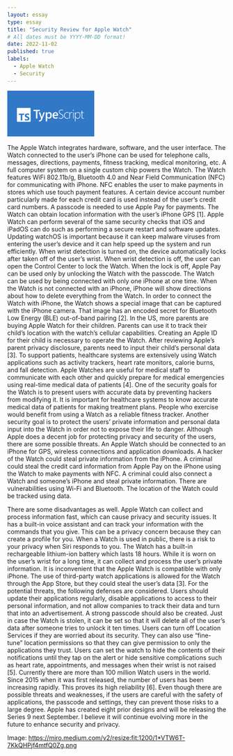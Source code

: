 ```yaml
---
layout: essay
type: essay
title: "Security Review for Apple Watch"
# All dates must be YYYY-MM-DD format!
date: 2022-11-02
published: true
labels:
  - Apple Watch
  - Security
---
```


<img width="200px" class="rounded float-start pe-4" src="../img/typescript.png">

The Apple Watch integrates hardware, software, and the user interface. The Watch connected to
the user’s iPhone can be used for telephone calls, messages, directions, payments, fitness
tracking, medical monitoring, etc. A full computer system on a single custom chip powers the
Watch. The Watch features WiFi 802.11b/g, Bluetooth 4.0 and Near Field Communication
(NFC) for communicating with iPhone. NFC enables the user to make payments in stores which
use touch payment features. A certain device account number particularly made for each credit
card is used instead of the user’s credit card numbers. A passcode is needed to use Apple Pay for
payments. The Watch can obtain location information with the user’s iPhone GPS [1].
Apple Watch can perform several of the same security checks that iOS and iPadOS can do such
as performing a secure restart and software updates. Updating watchOS is important because it
can keep malware viruses from entering the user’s device and it can help speed up the system
and run efficiently. When wrist detection is turned on, the device automatically locks after taken
off of the user’s wrist. When wrist detection is off, the user can open the Control Center to lock
the Watch. When the lock is off, Apple Pay can be used only by unlocking the Watch with the
passcode. The Watch can be used by being connected with only one iPhone at one time. When
the Watch is not connected with an iPhone, iPhone will show directions about how to delete
everything from the Watch. In order to connect the Watch with iPhone, the Watch shows a
special image that can be captured with the iPhone camera. That image has an encoded secret for
Bluetooth Low Energy (BLE) out-of-band pairing [2].
In the US, more parents are buying Apple Watch for their children. Parents can use it to track
their child’s location with the watch’s cellular capabilities. Creating an Apple ID for their child is
necessary to operate the Watch. After reviewing Apple’s parent privacy disclosure, parents need
to input their child’s personal data [3].
To support patients, healthcare systems are extensively using Watch applications such as activity
trackers, heart rate monitors, calorie burns, and fall detection. Apple Watches are useful for
medical staff to communicate with each other and quickly prepare for medical emergencies using
real-time medical data of patients [4].
One of the security goals for the Watch is to present users with accurate data by preventing
hackers from modifying it. It is important for healthcare systems to know accurate medical data
of patients for making treatment plans. People who exercise would benefit from using a Watch as
a reliable fitness tracker. Another security goal is to protect the users’ private information and
personal data input into the Watch in order not to expose their life to danger.
Although Apple does a decent job for protecting privacy and security of the users, there are some
possible threats. An Apple Watch should be connected to an iPhone for GPS, wireless
connections and application downloads. A hacker of the Watch could steal private information
from the iPhone. A criminal could steal the credit card information from Apple Pay on the
iPhone using the Watch to make payments with NFC. A criminal could also connect a Watch
and someone’s iPhone and steal private information. There are vulnerabilities using Wi-Fi and
Bluetooth. The location of the Watch could be tracked using data.

There are some disadvantages as well. Apple Watch can collect and process information fast,
which can cause privacy and security issues. It has a built-in voice assistant and can track your
information with the commands that you give. This can be a privacy concern because they can
create a profile for you. When a Watch is used in public, there is a risk to your privacy when Siri
responds to you. The Watch has a built-in rechargeable lithium-ion battery which lasts 18 hours.
While it is worn on the user’s wrist for a long time, it can collect and process the user’s private
information. It is inconvenient that the Apple Watch is compatible with only iPhone. The use of
third-party watch applications is allowed for the Watch through the App Store, but they could
steal the user’s data [3].
For the potential threats, the following defenses are considered. Users should update their
applications regularly, disable applications to access to their personal information, and not allow
companies to track their data and turn that into an advertisement. A strong passcode should also
be created. Just in case the Watch is stolen, it can be set so that it will delete all of the user’s data
after someone tries to unlock it ten times. Users can turn off Location Services if they are
worried about its security. They can also use “fine-tune” location permissions so that they can
give permission to only the applications they trust. Users can set the watch to hide the contents of
their notifications until they tap on the alert or hide sensitive complications such as heart rate,
appointments, and messages when their wrist is not raised [5].
Currently there are more than 100 million Watch users in the world. Since 2015 when it was first
released, the number of users has been increasing rapidly. This proves its high reliability [6].
Even though there are possible threats and weaknesses, if the users are careful with the safety of
applications, the passcode and settings, they can prevent those risks to a large degree. Apple has
created eight prior designs and will be releasing the Series 9 next September. I believe it will
continue evolving more in the future to enhance security and privacy.

Image: https://miro.medium.com/v2/resize:fit:1200/1*VTW6T-7KkQHPjf4mtfQ0Zg.png
